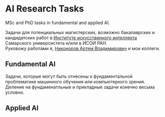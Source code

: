 # AI Research Tasks
MSc and PhD tasks in fundamental and applied AI.  
  
Задачи для потенциальных магистерских, возможно бакалаврских и кандидатских работ в [Институте искусственного интеллекта](https://ai.ssau.ru/) Самарского универсистета и/или в ИСОИ РАН.  
Руковожу работами я, [Никоноров Артем Владимирович](https://ssau.ru/staff/66320001-nikonorov-artem-vladimirovich) и мои коллеги.  

## Fundamental AI
Задачи, которые могут быть отнесены к фундаментальной проблематике машинного обучения или компьютерного зрения. Деление на фундаменатльные и прикладные задачи конечно весьма условно.  

## Applied AI

